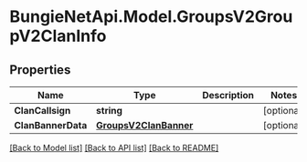 
# BungieNetApi.Model.GroupsV2GroupV2ClanInfo

## Properties

Name | Type | Description | Notes
------------ | ------------- | ------------- | -------------
**ClanCallsign** | **string** |  | [optional] 
**ClanBannerData** | [**GroupsV2ClanBanner**](GroupsV2ClanBanner.md) |  | [optional] 

[[Back to Model list]](../README.md#documentation-for-models)
[[Back to API list]](../README.md#documentation-for-api-endpoints)
[[Back to README]](../README.md)

